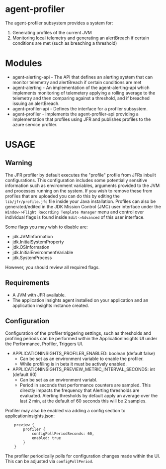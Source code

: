 
# agent-profiler

The agent-profiler subsystem provides a system for:
1. Generating profiles of the current JVM
1. Monitoring local telemetry and generating an alertBreach if certain conditions are
   met (such as breaching a threshold)


# Modules

- agent-alerting-api - The API that defines an alerting system that can monitor telemetry and alertBreach
  if certain conditions are met
- agent-alerting - An implementation of the agent-alerting-api which implements monitoring of telemetery
  applying a rolling average to the telemetry and then comparing against a threshold, and if breached
  issuing an alertBreach.
- agent-profiler-api - Defines the interface for a profiler subsystem.
- agent-profiler - Implements the agent-profiler-api providing a implementation that profiles using JFR and
  publishes profiles to the azure service profiler.


# USAGE

## Warning

The JFR profiler by default executes the "profile" profile from JFRs inbuilt configurations. This configuration includes
some potentially sensitive information such as environment variables, arguments provided to the JVM and processes
running on the system. If you wish to remove these from profiles that are uploaded you can do this by editing
the `lib/jfr/profile.jfc` file inside your Java installation. Profiles can also be generated/edited in the JDK Mission 
Control (JMC) user interface under the `Window->Flight Recording Template Manager` menu and control over individual 
flags is found inside `Edit->Advanced` of this user interface.

Some flags you may wish to disable are:

- jdk.JVMInformation
- jdk.InitialSystemProperty
- jdk.OSInformation
- jdk.InitialEnvironmentVariable
- jdk.SystemProcess

However, you should review all required flags.

## Requirements

- A JVM with JFR available.
- The application insights agent installed on your application and an application insights instance created.

## Configuration

Configuration of the profiler triggering settings, such as thresholds and profiling periods can be performed within the
ApplicationInsights UI under the Performance, Profiler, Triggers UI.

- APPLICATIONINSIGHTS_PROFILER_ENABLED: boolean (default false)
    - Can be set as an environment variable to enable the profiler.
    - While profiling is in beta it must be actively enabled.
- APPLICATIONINSIGHTS_PREVIEW_METRIC_INTERVAL_SECONDS: int (default 60)
    - Can be set as an environment variabl.
    - Period in seconds that performance counters are sampled. This directly impacts the frequency that
      Alerting thresholds are evaluated. Alerting thresholds by default apply an average over the last 2 min,
      at the default of 60 seconds this will be 2 samples.

Profiler may also be enabled via adding a config section to applicationinsights.json:

```
    preview {
        profiler {
            configPollPeriodSeconds: 60,
            enabled: true
        }
    }
```

The profiler periodically polls for configuration changes made within the UI. This can be adjusted via
`configPollPeriod`.




